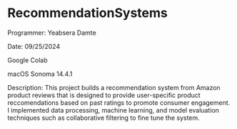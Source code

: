 # RecommendationSystems
Programmer: Yeabsera Damte

Date: 09/25/2024

Google Colab

macOS Sonoma 14.4.1

Description: This project builds a recommendation system from Amazon product reviews that is designed to provide user-specific product reccomendations based on past ratings to promote consumer engagement. I implemented data processing, machine learning, and model evaluation techniques such as collaborative filtering to fine tune the system.

